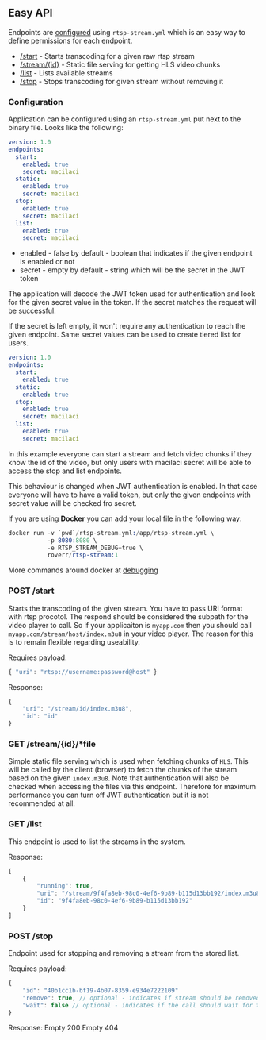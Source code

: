 ## Easy API

Endpoints are [configured](#configuration) using `rtsp-stream.yml` which is an easy way to define permissions for each endpoint.

* [/start](#post-start) - Starts transcoding for a given raw rtsp stream
* [/stream/{id}](#get-streamidfile) - Static file serving for getting HLS video chunks
* [/list](#get-list) - Lists available streams
* [/stop](#post-stop) - Stops transcoding for given stream without removing it

### Configuration

Application can be configured using an `rtsp-stream.yml` put next to the binary file.
Looks like the following:
```yaml
version: 1.0
endpoints:
  start:
    enabled: true
    secret: macilaci
  static:
    enabled: true
    secret: macilaci
  stop:
    enabled: true
    secret: macilaci
  list:
    enabled: true
    secret: macilaci
```
* enabled - false by default - boolean that indicates if the given endpoint is enabled or not
* secret - empty by default - string which will be the secret in the JWT token

The application will decode the JWT token used for authentication and look for the given secret value in the token. If the secret matches the request will be successful.

If the secret is left empty, it won't require any authentication to reach the given endpoint. Same secret values can be used to create tiered list for users.

```yaml
version: 1.0
endpoints:
  start:
    enabled: true
  static:
    enabled: true
  stop:
    enabled: true
    secret: macilaci
  list:
    enabled: true
    secret: macilaci
```

In this example everyone can start a stream and fetch video chunks if they know the id of the video, but only users with macilaci secret will be able to access the stop and list endpoints. 

This behaviour is changed when JWT authentication is enabled. In that case everyone will have to have a valid token, but only the given endpoints with secret value will be checked fro secret.

If you are using **Docker** you can add your local file in the following way:
```s
docker run -v `pwd`/rtsp-stream.yml:/app/rtsp-stream.yml \
           -p 8080:8080 \
           -e RTSP_STREAM_DEBUG=true \
           roverr/rtsp-stream:1
``` 

More commands around docker at [debugging](../debugging#Docker)


### POST /start

Starts the transcoding of the given stream. You have to pass URI format with rtsp procotol. 
The respond should be considered the subpath for the video player to call.
So if your applicaiton is `myapp.com` then you should call `myapp.com/stream/host/index.m3u8` in your video player.
The reason for this is to remain flexible regarding useability. 

Requires payload:
```js
{ "uri": "rtsp://username:password@host" }
```

Response:
```js
{ 
    "uri": "/stream/id/index.m3u8",
    "id": "id"
}
```

### GET /stream/{id}/*file

Simple static file serving which is used when fetching chunks of `HLS`. This will be called by the client (browser) to fetch the chunks of the stream based on the given `index.m3u8`.
Note that authentication will also be checked when accessing the files via this endpoint. Therefore for maximum performance you can turn off JWT authentication but it is not recommended at all.

### GET /list

This endpoint is used to list the streams in the system.

Response:
```js
[
    {
        "running": true,
        "uri": "/stream/9f4fa8eb-98c0-4ef6-9b89-b115d13bb192/index.m3u8",
        "id": "9f4fa8eb-98c0-4ef6-9b89-b115d13bb192"
    }
]
``` 

### POST /stop

Endpoint used for stopping and removing a stream from the stored list.

Requires payload:
```js
{ 
    "id": "40b1cc1b-bf19-4b07-8359-e934e7222109"
    "remove": true, // optional - indicates if stream should be removed as well from list or not
    "wait": false // optional - indicates if the call should wait for the stream to stop
}
```

Response:
Empty 200
Empty 404
